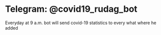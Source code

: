 # Telegram: @covid19_rudag_bot

Everyday at 9 a.m. bot will send covid-19 statistics
to every what where he added

